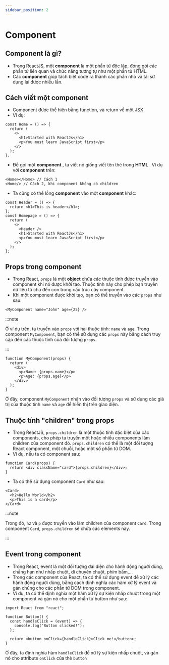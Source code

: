 ```yaml
---
sidebar_position: 2
---
```


# Component

## Component là gì?

- Trong ReactJS, một **component** là một phần tử độc lập, đóng gói các phần tử liên quan và chức năng tương tự như một phần tử HTML.
- Các **component** giúp tách biệt code ra thành các phần nhỏ và tái sử dụng lại được nhiều lần.

## Cách viết một component

- Component được thể hiện bằng function, và return về một JSX
- Ví dụ:

```tsx
const Home = () => {
  return (
    <>
      <h1>Started with ReactJs</h1>
      <p>You must learn JavaScript first</p>
    </>
  );
};
```

- Để gọi một **component** , ta viết nó giống viết tên thẻ trong **HTML** . Ví dụ với **component** trên:

```tsx
<Home></Home> // Cách 1
<Home/> // Cách 2, khi component không có children
```

- Ta cũng có thể lồng **component** vào một **component** khác:

```tsx
const Header = () => {
  return <h1>This is header</h1>;
};
const Homepage = () => {
  return (
    <>
      <Header />
      <h1>Started with ReactJs</h1>
      <p>You must learn JavaScript first</p>
    </>
  );
};
```

## Props trong component

- Trong React, `props` là một **object** chứa các thuộc tính được truyền vào component khi nó được khởi tạo. Thuộc tính này cho phép bạn truyền dữ liệu từ cha đến con trong cấu trúc cây component.
- Khi một component được khởi tạo, bạn có thể truyền vào các `props` như sau:

```tsx
<MyComponent name="John" age={25} />
```

:::note

Ở ví dụ trên, ta truyền vào `props` với hai thuộc tính: `name` và `age`. Trong component `MyComponent`, bạn có thể sử dụng các `props` này bằng cách truy cập đến các thuộc tính của đối tượng `props`.

:::

```tsx
function MyComponent(props) {
  return (
    <div>
      <p>Name: {props.name}</p>
      <p>Age: {props.age}</p>
    </div>
  );
}
```

Ở đây, component `MyComponent` nhận vào đối tượng `props` và sử dụng các giá trị của thuộc tính `name` và `age` để hiển thị trên giao diện.

## Thuộc tính "children" trong props

- Trong ReactJS, `props.children` là một thuộc tính đặc biệt của các components, cho phép ta truyền một hoặc nhiều components làm children của component đó. `props.children` có thể là một đối tượng React component, một chuỗi, hoặc một số phần tử DOM.
- Ví dụ, nếu ta có component sau:

```tsx
function Card(props) {
  return <div className="card">{props.children}</div>;
}
```

- Ta có thể sử dụng component `Card` như sau:

```tsx
<Card>
  <h2>Hello World</h2>
  <p>This is a card</p>
</Card>
```

:::note

Trong đó, `h2` và `p` được truyền vào làm children của component `Card`. Trong component `Card`, `props.children` sẽ chứa các elements này.

:::

## Event trong component

- Trong React, event là một đối tượng đại diện cho hành động người dùng, chẳng hạn như nhấp chuột, di chuyển chuột, phím bấm,...
- Trong các component của React, ta có thể sử dụng event để xử lý các hành động người dùng, bằng cách định nghĩa các hàm xử lý event và gán chúng cho các phần tử DOM trong component.
- Ví dụ, ta có thể định nghĩa một hàm xử lý sự kiện nhấp chuột trong một component và gán nó cho một phần tử button như sau:

```tsx
import React from "react";

function Button() {
  const handleClick = (event) => {
    console.log("Button clicked!");
  };

  return <button onClick={handleClick}>Click me!</button>;
}
```

Ở đây, ta định nghĩa hàm `handleClick` để xử lý sự kiện nhấp chuột, và gán nó cho attribute `onClick` của thẻ `button`
